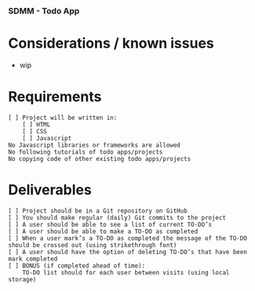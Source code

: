### SDMM - Todo App

# Considerations / known issues
* wip

# Requirements
    [ ] Project will be written in:
        [ ] HTML
        [ ] CSS
        [ ] Javascript
    No Javascript libraries or frameworks are allowed
    No following tutorials of todo apps/projects
    No copying code of other existing todo apps/projects

# Deliverables
    [ ] Project should be in a Git repository on GitHub
    [ ] You should make regular (daily) Git commits to the project
    [ ] A user should be able to see a list of current TO-DO’s
    [ ] A user should be able to make a TO-DO as completed
    [ ] When a user mark’s a TO-DO as completed the message of the TO-DO should be crossed out (using strikethrough font)
    [ ] A user should have the option of deleting TO-DO’s that have been mark completed
    [ ] BONUS (if completed ahead of time):
        TO-DO list should for each user between visits (using local storage)


